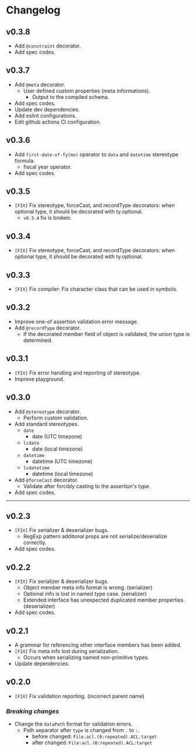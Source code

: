 # Changelog

## v0.3.8

* Add `@constraint` decorator.
* Add spec codes.


## v0.3.7

* Add `@meta` decorator.
  * User defined custom properties (meta informations).
    * Output to the compiled schema.
* Add spec codes.
* Update dev dependencies.
* Add eslint configurations.
* Edit github actions CI configuration.


## v0.3.6

* Add `first-date-of-fy(mo)` operator to `data` and `datetime` stereotype formula.
  * fiscal year operator.
* Add spec codes.


## v0.3.5

* `[FIX]` Fix stereotype, forceCast, and recordType decorators:
  when optional type, it should be decorated with ty.optional.
  * `v0.3.4` fix is broken.


## v0.3.4

* `[FIX]` Fix stereotype, forceCast, and recordType decorators:
  when optional type, it should be decorated with ty.optional.


## v0.3.3

* `[FIX]` Fix compiler: Fix character class that can be used in symbols.


## v0.3.2

* Improve one-of assertion validation error message.
* Add `@recordType` decorator.
  * If the decorated member field of object is validated, the union type is determined.


## v0.3.1

* `[FIX]` Fix error handling and reporting of stereotype.
* Improve playground.


## v0.3.0

* Add `@stereotype` decorator.
  * Perform custom validation.
* Add standard stereotypes.
  * `date`
    * date (UTC timezone)
  * `lcdate`
    * date (local timezone)
  * `datetime`
    * datetime (UTC timezone)
  * `lcdatetime`
    * datetime (local timezone)
* Add `@forceCast` decorator.
  * Validate after forcibly casting to the assertion's type.
* Add spec codes.


----


## v0.2.3

* `[FIX]` Fix serializer & deserializer bugs.
  * RegExp pattern additonal props are not serialize/deserialize correctly.
* Add spec codes.


## v0.2.2

* `[FIX]` Fix serializer & deserializer bugs.
  * Object member meta info format is wrong. (serializer)
  * Optional info is lost in named type case. (serializer)
  * Extended interface has unexpected duplicated member properties. (deserializer)
* Add spec codes.


## v0.2.1

* A grammar for referencing other interface members has been added.
* `[FIX]` Fix meta info lost during serialization.
  * Occurs when serializing named non-primitive types.
* Update dependencies.


## v0.2.0

* `[FIX]` Fix validation reporting. (incorrect parent name)

### _Breaking changes_
* Change the `dataPath` format for validation errors.
  * Path separator after `type` is changed from `.` to `:`.
    * before changed: `File.acl.(0:repeated).ACL.target`
    * after changed: `File:acl.(0:repeated).ACL:target`
